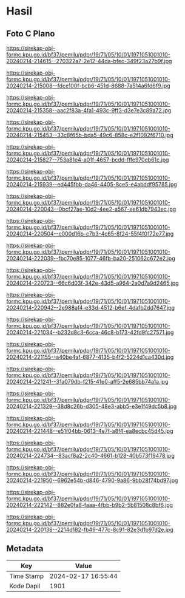 # Hasil

## Foto C Plano

https://sirekap-obj-formc.kpu.go.id/bf37/pemilu/pdpr/19/71/05/10/01/1971051001010-20240214-214615--270322a7-2e12-44da-bfec-349f23a27b9f.jpg

https://sirekap-obj-formc.kpu.go.id/bf37/pemilu/pdpr/19/71/05/10/01/1971051001010-20240214-215008--fdce100f-bcb6-451d-8688-7a514a6fd6f9.jpg

https://sirekap-obj-formc.kpu.go.id/bf37/pemilu/pdpr/19/71/05/10/01/1971051001010-20240214-215358--aac2f83a-4fa1-493c-9ff3-d3e7e3c89a72.jpg

https://sirekap-obj-formc.kpu.go.id/bf37/pemilu/pdpr/19/71/05/10/01/1971051001010-20240214-215453--33c8f65b-bda5-49c6-858c-e2f1092f6710.jpg

https://sirekap-obj-formc.kpu.go.id/bf37/pemilu/pdpr/19/71/05/10/01/1971051001010-20240214-215827--753a81e4-a01f-4657-bcdd-fffe970eb61c.jpg

https://sirekap-obj-formc.kpu.go.id/bf37/pemilu/pdpr/19/71/05/10/01/1971051001010-20240214-215939--ed445fbb-da46-4405-8ce5-e4abddf95785.jpg

https://sirekap-obj-formc.kpu.go.id/bf37/pemilu/pdpr/19/71/05/10/01/1971051001010-20240214-220043--0bcf27ae-10d2-4ee2-a567-ee61db7943ec.jpg

https://sirekap-obj-formc.kpu.go.id/bf37/pemilu/pdpr/19/71/05/10/01/1971051001010-20240214-220504--c000d16b-c7b3-4c65-8f24-55f4f0172e77.jpg

https://sirekap-obj-formc.kpu.go.id/bf37/pemilu/pdpr/19/71/05/10/01/1971051001010-20240214-222039--fbc70e85-1077-46fb-ba20-251062c672e2.jpg

https://sirekap-obj-formc.kpu.go.id/bf37/pemilu/pdpr/19/71/05/10/01/1971051001010-20240214-220723--66c6d03f-342e-43d5-a964-2a0d7a9d2465.jpg

https://sirekap-obj-formc.kpu.go.id/bf37/pemilu/pdpr/19/71/05/10/01/1971051001010-20240214-220942--2e988af4-e33d-4512-b6ef-4da1b2dd7647.jpg

https://sirekap-obj-formc.kpu.go.id/bf37/pemilu/pdpr/19/71/05/10/01/1971051001010-20240214-221034--b232d8c3-6cca-46c8-b173-42fd9fc27571.jpg

https://sirekap-obj-formc.kpu.go.id/bf37/pemilu/pdpr/19/71/05/10/01/1971051001010-20240214-221155--a40be4af-6877-4135-b4f2-5224d1ca430d.jpg

https://sirekap-obj-formc.kpu.go.id/bf37/pemilu/pdpr/19/71/05/10/01/1971051001010-20240214-221241--31a079db-f215-41e0-aff5-2e685bb74a1a.jpg

https://sirekap-obj-formc.kpu.go.id/bf37/pemilu/pdpr/19/71/05/10/01/1971051001010-20240214-221329--38d8c26b-d305-48e3-abb5-e3e1f49dc5b8.jpg

https://sirekap-obj-formc.kpu.go.id/bf37/pemilu/pdpr/19/71/05/10/01/1971051001010-20240214-221448--e51f04bb-0613-4e7f-a8f4-ea8ecbc45d45.jpg

https://sirekap-obj-formc.kpu.go.id/bf37/pemilu/pdpr/19/71/05/10/01/1971051001010-20240214-224734--83acf8a2-2c40-4661-b128-40b573f19478.jpg

https://sirekap-obj-formc.kpu.go.id/bf37/pemilu/pdpr/19/71/05/10/01/1971051001010-20240214-221950--6962e54b-d846-4790-9a86-9bb28f74bd97.jpg

https://sirekap-obj-formc.kpu.go.id/bf37/pemilu/pdpr/19/71/05/10/01/1971051001010-20240214-222142--882e0fa8-faaa-4fbb-b9b2-5b81508c8bf6.jpg

https://sirekap-obj-formc.kpu.go.id/bf37/pemilu/pdpr/19/71/05/10/01/1971051001010-20240214-220138--2214d182-fb49-477c-8c91-82e3d1b97d2e.jpg


## Metadata

| Key        | Value               |
| ---------- | ------------------- |
| Time Stamp | 2024-02-17 16:55:44 |
| Kode Dapil | 1901                |



